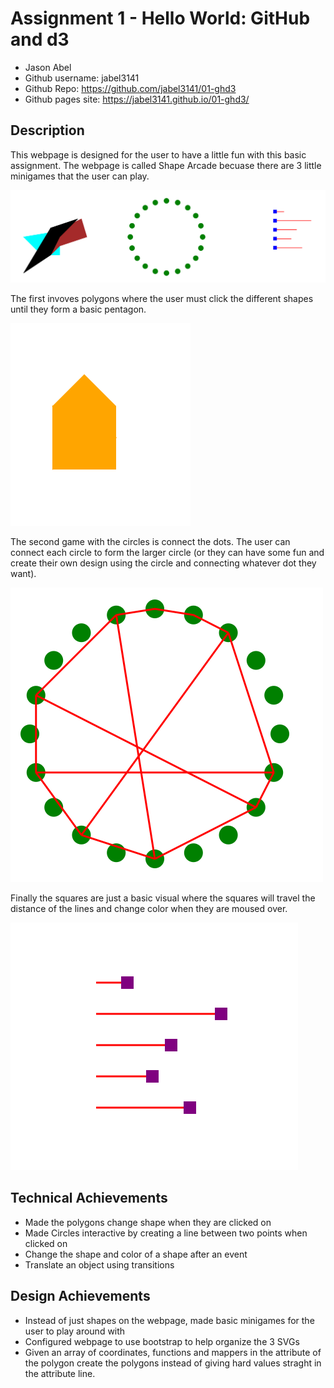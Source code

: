 Assignment 1 - Hello World: GitHub and d3  
===
- Jason Abel
- Github username: jabel3141
- Github Repo: https://github.com/jabel3141/01-ghd3
- Github pages site: https://jabel3141.github.io/01-ghd3/

Description
---

This webpage is designed for the user to have a little fun with this basic assignment. The webpage is called Shape Arcade becuase there are 3 little minigames that the user can play. 

![Games Pic](/images/games.PNG) 

The first invoves polygons where the user must click the different shapes until they form a basic pentagon. 

![Games Pic](/images/pentagon.PNG) 

The second game with the circles is connect the dots. The user can connect each circle to form the larger circle (or they can have some fun and create their own design using the circle and connecting whatever dot they want).

![Games Pic](/images/connect.PNG) 

Finally the squares are just a basic visual where the squares will travel the distance of the lines and change color when they are moused over.

![Games Pic](/images/slider.PNG) 

Technical Achievements
---

- Made the polygons change shape when they are clicked on
- Made Circles interactive by creating a line between two points when clicked on
- Change the shape and color of a shape after an event
- Translate an object using transitions


Design Achievements
---

- Instead of just shapes on the webpage, made basic minigames for the user to play around with
- Configured webpage to use bootstrap to help organize the 3 SVGs
- Given an array of coordinates, functions and mappers in the attribute of the polygon create the polygons instead of giving hard values straght in the attribute line. 